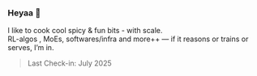 ### Heyaa 🥘

I like to cook cool spicy & fun bits - with scale.  
RL-algos , MoEs, softwares/infra and more++  — if it reasons or trains or serves, I’m in.

> Last Check-in: July 2025
